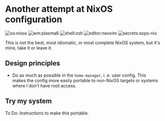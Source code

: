 # Another attempt at NixOS configuration
![os:nixos](https://img.shields.io/badge/os-nixos-blue?style=flat-square&logo=nixos&logoColor=white)
![wm:plasma6](https://img.shields.io/badge/wm-plasma6-blue?style=flat-square&logo=kde&logoColor=white)
![shell:zsh](https://img.shields.io/badge/shell-zsh-red?style=flat-square&logo=zsh&logoColor=white)
![editor:neovim](https://img.shields.io/badge/editor-neovim-green?style=flat-square&logo=neovim&logoColor=white)
![secrets:sops-nix](https://img.shields.io/badge/secrets-sops--nix-orange?style=flat-square&logo=keepassxc&logoColor=white)

This is not the best, most idiomatic, or most complete NixOS system, but it's mine, take it or leave it.

## Design principles
- Do as much as possible in the `home-manager`, i. e. user config.
  This makes the config more easily portable to non-NixOS targets or systems where I don't have root access.

## Try my system
To Do: Instructions to make this portable.

